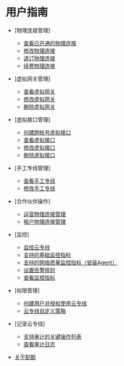 # 用户指南

-   [物理连接管理]
    -   [查看已开通的物理连接](查看已开通的物理连接.md)
    -   [修改物理连接](修改物理连接.md)
    -   [退订物理连接](退订物理连接.md)
    -   [续费物理连接](续费物理连接.md)

-   [虚拟网关管理]
    -   [查看虚拟网关](查看虚拟网关.md)
    -   [修改虚拟网关](修改虚拟网关.md)
    -   [删除虚拟网关](删除虚拟网关.md)

-   [虚拟接口管理]
    -   [创建跨帐号虚拟接口](创建跨帐号虚拟接口.md)
    -   [查看虚拟接口](查看虚拟接口.md)
    -   [修改虚拟接口](修改虚拟接口.md)
    -   [删除虚拟接口](删除虚拟接口.md)

-   [手工专线管理]
    -   [查看手工专线](查看手工专线.md)
    -   [修改手工专线](修改手工专线.md)

-   [合作伙伴操作]
    -   [运营物理连接管理](运营物理连接管理.md)
    -   [租户物理连接管理](租户物理连接管理.md)

-   [监控]
    -   [监控云专线](监控云专线.md)
    -   [支持的基础监控指标](支持的基础监控指标.md)
    -   [支持的网络质量监控指标（安装Agent）](支持的网络质量监控指标（安装Agent）.md)
    -   [设置告警规则](设置告警规则.md)
    -   [查看监控指标](查看监控指标.md)

-   [权限管理]
    -   [创建用户并授权使用云专线](创建用户并授权使用云专线.md)
    -   [云专线自定义策略](云专线自定义策略.md)

-   [记录云专线]
    -   [支持审计的关键操作列表](支持审计的关键操作列表.md)
    -   [查看审计日志](查看审计日志.md)

-   [关于配额](关于配额.md)

